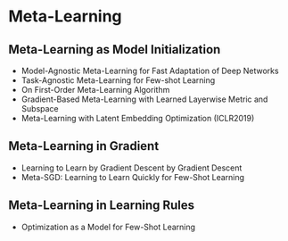 # Meta-Learning

## Meta-Learning as Model Initialization
- Model-Agnostic Meta-Learning for Fast Adaptation of Deep Networks
- Task-Agnostic Meta-Learning for Few-shot Learning
- On First-Order Meta-Learning Algorithm
- Gradient-Based Meta-Learning with Learned Layerwise Metric and Subspace
- Meta-Learning with Latent Embedding Optimization (ICLR2019)

## Meta-Learning in Gradient
- Learning to Learn by Gradient Descent by Gradient Descent
- Meta-SGD: Learning to Learn Quickly for Few-Shot Learning

## Meta-Learning in Learning Rules
- Optimization as a Model for Few-Shot Learning